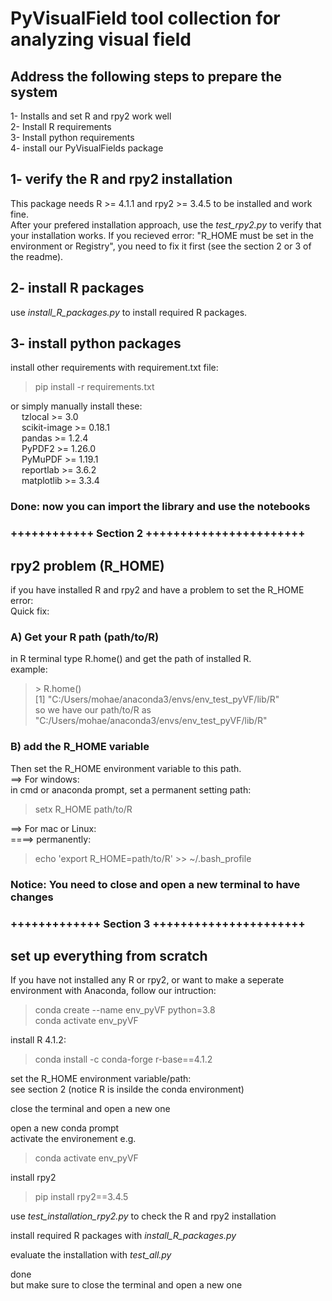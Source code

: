 # PyVisualField tool collection for analyzing visual field 

## Address the following steps to prepare the system

1- Installs and set R and rpy2 work well </br>
2- Install R requirements </br>
3- Install python requirements </br>
4- install our PyVisualFields package

## 1- verify the R and rpy2 installation
This package needs R >= 4.1.1 and rpy2 >= 3.4.5 to be installed and work fine. </br>
After your prefered installation approach, use the _test_rpy2.py_ to verify that your installation works.
If you recieved error: "R_HOME must be set in the environment or Registry", you need to fix it first (see the section 2 or 3 of the readme). 

## 2- install R packages
use _install_R_packages.py_ to install required R packages.

## 3- install python packages
install other requirements with requirement.txt file:
> pip install -r requirements.txt </br>

or simply manually install these:   </br>
&emsp;    tzlocal >= 3.0 </br>
&emsp;    scikit-image >= 0.18.1 </br>
&emsp;    pandas >= 1.2.4 </br>
&emsp;    PyPDF2 >=  1.26.0 </br>
&emsp;    PyMuPDF >= 1.19.1 </br>
&emsp;    reportlab >=  3.6.2 </br>
&emsp;    matplotlib >= 3.3.4 </br>

### Done: now you can import the library and use the notebooks 
### ++++++++++++ Section 2 +++++++++++++++++++++++

## rpy2 problem (R_HOME)
if you have installed R and rpy2 and have a problem to set the R_HOME error: </br>
Quick fix: </br> 
### A) Get your R path (path/to/R) </br>
in R terminal type R.home() and get the path of installed R. </br>
example: </br>
> \> R.home() </br>
[1] "C:/Users/mohae/anaconda3/envs/env_test_pyVF/lib/R" </br>
so we have our path/to/R as "C:/Users/mohae/anaconda3/envs/env_test_pyVF/lib/R" 

### B) add the R_HOME variable
Then set the R_HOME environment variable to this path. </br>
==> For windows:</br>
in cmd or anaconda prompt, set a permanent setting path:
> setx R_HOME path/to/R

==> For mac or Linux: </br>
====> permanently: </br>
> echo 'export R_HOME=path/to/R' >> ~/.bash_profile 

### Notice: You need to close and open a new terminal to have changes

### +++++++++++++ Section 3 ++++++++++++++++++++++
## set up everything from scratch
If you have not installed any R or rpy2, or want to make a seperate environment with Anaconda, follow our intruction:

> conda create --name env_pyVF python=3.8 </br>
> conda activate env_pyVF </br>

install R 4.1.2: </br>
> conda install -c conda-forge r-base==4.1.2 

set the R_HOME environment variable/path: </br>
see section 2 (notice R is insilde the conda environment)

close the terminal and open a new one </br>

open a new conda prompt </br>
activate the environement e.g. 
> conda activate env_pyVF

install rpy2 </br>
> pip install rpy2==3.4.5 

use _test_installation_rpy2.py_ to check the R and rpy2 installation

install required R packages with _install_R_packages.py_

evaluate the installation with _test_all.py_

done </br>
but make sure to close the terminal and open a new one